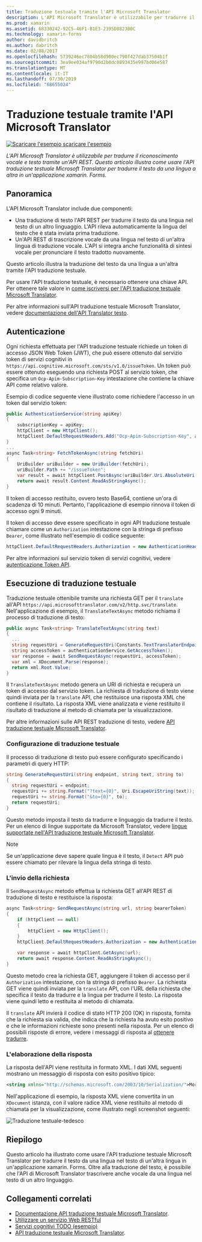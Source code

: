 ```yaml
---
title: Traduzione testuale tramite l'API Microsoft Translator
description: L'API Microsoft Translator è utilizzabile per tradurre il riconoscimento vocale e testo tramite un'API REST. Questo articolo illustra come usare l'API traduzione testuale Microsoft Translator per tradurre il testo da una lingua a altra in un'applicazione xamarin. Forms.
ms.prod: xamarin
ms.assetid: 68330242-92C5-46F1-B1E3-2395D8823B0C
ms.technology: xamarin-forms
author: davidbritch
ms.author: dabritch
ms.date: 02/08/2017
ms.openlocfilehash: 5739246ec7804b58d900ec790f427dab37504b1f
ms.sourcegitcommit: 3ea9ee034af9790d2b0dc0893435e997bd06e587
ms.translationtype: MT
ms.contentlocale: it-IT
ms.lasthandoff: 07/30/2019
ms.locfileid: "68655024"
---
```

# <a name="text-translation-using-the-translator-api"></a>Traduzione testuale tramite l'API Microsoft Translator

[![Scaricare l'esempio](~/media/shared/download.png) scaricare l'esempio](https://docs.microsoft.com/samples/xamarin/xamarin-forms-samples/webservices-todocognitiveservices)

_L'API Microsoft Translator è utilizzabile per tradurre il riconoscimento vocale e testo tramite un'API REST. Questo articolo illustra come usare l'API traduzione testuale Microsoft Translator per tradurre il testo da una lingua a altra in un'applicazione xamarin. Forms._

## <a name="overview"></a>Panoramica

L'API Microsoft Translator include due componenti:

- Una traduzione di testo l'API REST per tradurre il testo da una lingua nel testo di un altro linguaggio. L'API rileva automaticamente la lingua del testo che è stata inviata prima traduzione.
- Un'API REST di trascrizione vocale da una lingua nel testo di un'altra lingua di traduzione vocale. L'API si integra anche funzionalità di sintesi vocale per pronunciare il testo tradotto nuovamente.

Questo articolo illustra la traduzione del testo da una lingua a un'altra tramite l'API traduzione testuale.

Per usare l'API traduzione testuale, è necessario ottenere una chiave API. Per ottenere tale valore in [come iscriversi per l'API traduzione testuale Microsoft Translator](/azure/cognitive-services/translator/translator-text-how-to-signup/).

Per altre informazioni sull'API traduzione testuale Microsoft Translator, vedere [documentazione dell'API Translator testo](/azure/cognitive-services/translator/).

## <a name="authentication"></a>Autenticazione

Ogni richiesta effettuata per l'API traduzione testuale richiede un token di accesso JSON Web Token (JWT), che può essere ottenuto dal servizio token di servizi cognitivi in `https://api.cognitive.microsoft.com/sts/v1.0/issueToken`. Un token può essere ottenuto eseguendo una richiesta POST al servizio token, che specifica un `Ocp-Apim-Subscription-Key` intestazione che contiene la chiave API come relativo valore.

Esempio di codice seguente viene illustrato come richiedere l'accesso in un token dal servizio token:

```csharp
public AuthenticationService(string apiKey)
{
    subscriptionKey = apiKey;
    httpClient = new HttpClient();
    httpClient.DefaultRequestHeaders.Add("Ocp-Apim-Subscription-Key", apiKey);
}
...
async Task<string> FetchTokenAsync(string fetchUri)
{
    UriBuilder uriBuilder = new UriBuilder(fetchUri);
    uriBuilder.Path += "/issueToken";
    var result = await httpClient.PostAsync(uriBuilder.Uri.AbsoluteUri, null);
    return await result.Content.ReadAsStringAsync();
}
```

Il token di accesso restituito, ovvero testo Base64, contiene un'ora di scadenza di 10 minuti. Pertanto, l'applicazione di esempio rinnova il token di accesso ogni 9 minuti.

Il token di accesso deve essere specificato in ogni API traduzione testuale chiamare come un `Authorization` intestazione con la stringa di prefisso `Bearer`, come illustrato nell'esempio di codice seguente:

```csharp
httpClient.DefaultRequestHeaders.Authorization = new AuthenticationHeaderValue("Bearer", bearerToken);
```

Per altre informazioni sul servizio token di servizi cognitivi, vedere [autenticazione Token API](http://docs.microsofttranslator.com/oauth-token.html).

## <a name="performing-text-translation"></a>Esecuzione di traduzione testuale

Traduzione testuale ottenibile tramite una richiesta GET per il `translate` all'API `https://api.microsofttranslator.com/v2/http.svc/translate`. Nell'applicazione di esempio, il `TranslateTextAsync` metodo richiama il processo di traduzione di testo:

```csharp
public async Task<string> TranslateTextAsync(string text)
{
  ...
  string requestUri = GenerateRequestUri(Constants.TextTranslatorEndpoint, text, "en", "de");
  string accessToken = authenticationService.GetAccessToken();
  var response = await SendRequestAsync(requestUri, accessToken);
  var xml = XDocument.Parse(response);
  return xml.Root.Value;
}
```

Il `TranslateTextAsync` metodo genera un URI di richiesta e recupera un token di accesso dal servizio token. La richiesta di traduzione di testo viene quindi inviata per la `translate` API, che restituisce una risposta XML che contiene il risultato. La risposta XML viene analizzata e viene restituito il risultato di traduzione al metodo di chiamata per la visualizzazione.

Per altre informazioni sulle API REST traduzione di testo, vedere [API traduzione testuale Microsoft Translator](http://docs.microsofttranslator.com/text-translate.html).

### <a name="configuring-text-translation"></a>Configurazione di traduzione testuale

Il processo di traduzione di testo può essere configurato specificando i parametri di query HTTP:

```csharp
string GenerateRequestUri(string endpoint, string text, string to)
{
  string requestUri = endpoint;
  requestUri += string.Format("?text={0}", Uri.EscapeUriString(text));
  requestUri += string.Format("&to={0}", to);
  return requestUri;
}
```

Questo metodo imposta il testo da tradurre e linguaggio da tradurre il testo. Per un elenco di lingue supportate da Microsoft Translator, vedere [lingue supportate nell'API traduzione testuale Microsoft Translator](/azure/cognitive-services/translator/languages/).

> [!NOTE]
> Se un'applicazione deve sapere quale lingua è il testo, il `Detect` API può essere chiamato per rilevare la lingua della stringa di testo.

### <a name="sending-the-request"></a>L'invio della richiesta

Il `SendRequestAsync` metodo effettua la richiesta GET all'API REST di traduzione di testo e restituisce la risposta:

```csharp
async Task<string> SendRequestAsync(string url, string bearerToken)
{
    if (httpClient == null)
    {
        httpClient = new HttpClient();
    }
    httpClient.DefaultRequestHeaders.Authorization = new AuthenticationHeaderValue("Bearer", bearerToken);

    var response = await httpClient.GetAsync(url);
    return await response.Content.ReadAsStringAsync();
}
```

Questo metodo crea la richiesta GET, aggiungere il token di accesso per il `Authorization` intestazione, con la stringa di prefisso `Bearer`. La richiesta GET viene quindi inviata per la `translate` API, con l'URL della richiesta che specifica il testo da tradurre e la lingua per tradurre il testo. La risposta viene quindi letto e restituita al metodo di chiamata.

Il `translate` API invierà il codice di stato HTTP 200 (OK) in risposta, fornita che la richiesta sia valida, che indica che la richiesta ha avuto esito positivo e che le informazioni richieste sono presenti nella risposta. Per un elenco di possibili risposte di errore, vedere i messaggi di risposta al [ottenere tradurre](http://docs.microsofttranslator.com/text-translate.html#!/default/get_Translate).

### <a name="processing-the-response"></a>L'elaborazione della risposta

La risposta dell'API viene restituita in formato XML. I dati XML seguenti mostrano un messaggio di risposta con esito positivo tipico:

```xml
<string xmlns="http://schemas.microsoft.com/2003/10/Serialization/">Morgen kaufen gehen ein</string>
```

Nell'applicazione di esempio, la risposta XML viene convertita in un `XDocument` istanza, con il valore radice XML viene restituito al metodo di chiamata per la visualizzazione, come illustrato negli screenshot seguenti:

![](text-translation-images/text-translation.png "Traduzione testuale-tedesco")

## <a name="summary"></a>Riepilogo

Questo articolo ha illustrato come usare l'API traduzione testuale Microsoft Translator per tradurre il testo da una lingua nel testo di un'altra lingua in un'applicazione xamarin. Forms. Oltre alla traduzione del testo, è possibile che l'API di Microsoft Translator trascrivere anche vocale da una lingua nel testo di un altro linguaggio.

## <a name="related-links"></a>Collegamenti correlati

- [Documentazione API traduzione testuale Microsoft Translator](/azure/cognitive-services/translator/).
- [Utilizzare un servizio Web RESTful](~/xamarin-forms/data-cloud/web-services/rest.md)
- [Servizi cognitivi TODO (esempio)](https://docs.microsoft.com/samples/xamarin/xamarin-forms-samples/webservices-todocognitiveservices)
- [API traduzione testuale Microsoft Translator](http://docs.microsofttranslator.com/text-translate.html).
